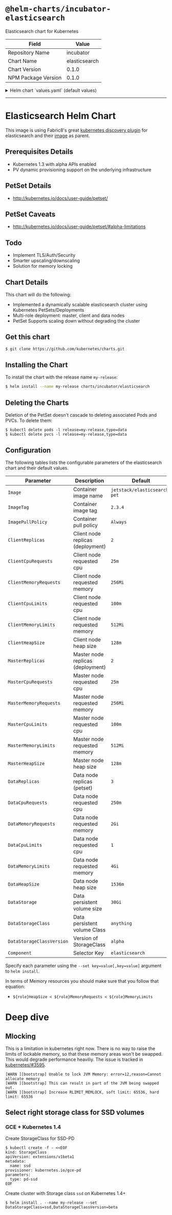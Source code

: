 # `@helm-charts/incubator-elasticsearch`

Elasticsearch chart for Kubernetes

| Field               | Value         |
| ------------------- | ------------- |
| Repository Name     | incubator     |
| Chart Name          | elasticsearch |
| Chart Version       | 0.1.0         |
| NPM Package Version | 0.1.0         |

<details>

<summary>Helm chart `values.yaml` (default values)</summary>

```yaml
# Default values for etcd.
# This is a YAML-formatted file.
# Declare name/value pairs to be passed into your templates.
# name: value

Name: es
PeerPort: 2380
ClientPort: 2379
Component: 'elasticsearch'
Image: 'jetstack/elasticsearch-pet'
ImageTag: '2.3.5'
ImagePullPolicy: 'Always'
ClientReplicas: 2
ClientCpuRequests: '25m'
ClientMemoryRequests: '256Mi'
ClientCpuLimits: '100m'
ClientMemoryLimits: '512Mi'
ClientHeapSize: '128m'
MasterReplicas: 2
MasterCpuRequests: '25m'
MasterMemoryRequests: '256Mi'
MasterCpuLimits: '100m'
MasterMemoryLimits: '512Mi'
MasterHeapSize: '128m'
DataReplicas: 3
DataCpuRequests: '250m'
DataMemoryRequests: '2Gi'
DataCpuLimits: '1'
DataMemoryLimits: '4Gi'
DataHeapSize: '1536m'
DataStorage: '30Gi'
DataStorageClass: 'anything'
DataStorageClassVersion: 'alpha'
```

</details>

---

# Elasticsearch Helm Chart

This image is using Fabric8's great [kubernetes discovery
plugin](https://github.com/fabric8io/elasticsearch-cloud-kubernetes) for
elasticsearch and their
[image](https://hub.docker.com/r/fabric8/elasticsearch-k8s/) as parent.

## Prerequisites Details

- Kubernetes 1.3 with alpha APIs enabled
- PV dynamic provisioning support on the underlying infrastructure

## PetSet Details

- http://kubernetes.io/docs/user-guide/petset/

## PetSet Caveats

- http://kubernetes.io/docs/user-guide/petset/#alpha-limitations

## Todo

- Implement TLS/Auth/Security
- Smarter upscaling/downscaling
- Solution for memory locking

## Chart Details

This chart will do the following:

- Implemented a dynamically scalable elasticsearch cluster using Kubernetes PetSets/Deployments
- Multi-role deployment: master, client and data nodes
- PetSet Supports scaling down without degrading the cluster

## Get this chart

```bash
$ git clone https://github.com/kubernetes/charts.git
```

## Installing the Chart

To install the chart with the release name `my-release`:

```bash
$ helm install --name my-release charts/incubator/elasticsearch
```

## Deleting the Charts

Deletion of the PetSet doesn't cascade to deleting associated Pods and PVCs. To delete them:

```
$ kubectl delete pods -l release=my-release,type=data
$ kubectl delete pvcs -l release=my-release,type=data

```

## Configuration

The following tables lists the configurable parameters of the elasticsearch chart and their default values.

| Parameter                 | Description                       | Default                      |
| ------------------------- | --------------------------------- | ---------------------------- |
| `Image`                   | Container image name              | `jetstack/elasticsearch-pet` |
| `ImageTag`                | Container image tag               | `2.3.4`                      |
| `ImagePullPolicy`         | Container pull policy             | `Always`                     |
| `ClientReplicas`          | Client node replicas (deployment) | `2`                          |
| `ClientCpuRequests`       | Client node requested cpu         | `25m`                        |
| `ClientMemoryRequests`    | Client node requested memory      | `256Mi`                      |
| `ClientCpuLimits`         | Client node requested cpu         | `100m`                       |
| `ClientMemoryLimits`      | Client node requested memory      | `512Mi`                      |
| `ClientHeapSize`          | Client node heap size             | `128m`                       |
| `MasterReplicas`          | Master node replicas (deployment) | `2`                          |
| `MasterCpuRequests`       | Master node requested cpu         | `25m`                        |
| `MasterMemoryRequests`    | Master node requested memory      | `256Mi`                      |
| `MasterCpuLimits`         | Master node requested cpu         | `100m`                       |
| `MasterMemoryLimits`      | Master node requested memory      | `512Mi`                      |
| `MasterHeapSize`          | Master node heap size             | `128m`                       |
| `DataReplicas`            | Data node replicas (petset)       | `3`                          |
| `DataCpuRequests`         | Data node requested cpu           | `250m`                       |
| `DataMemoryRequests`      | Data node requested memory        | `2Gi`                        |
| `DataCpuLimits`           | Data node requested cpu           | `1`                          |
| `DataMemoryLimits`        | Data node requested memory        | `4Gi`                        |
| `DataHeapSize`            | Data node heap size               | `1536m`                      |
| `DataStorage`             | Data persistent volume size       | `30Gi`                       |
| `DataStorageClass`        | Data persistent volume Class      | `anything`                   |
| `DataStorageClassVersion` | Version of StorageClass           | `alpha`                      |
| `Component`               | Selector Key                      | `elasticsearch`              |

Specify each parameter using the `--set key=value[,key=value]` argument to `helm install`.

In terms of Memory resources you should make sure that you follow that equation:

- `${role}HeapSize < ${role}MemoryRequests < ${role}MemoryLimits`

# Deep dive

## Mlocking

This is a limitation in kubernetes right now. There is no way to raise the
limits of lockable memory, so that these memory areas won't be swapped. This
would degrade performance heaviliy. The issue is tracked in
[kubernetes/#3595](https://github.com/kubernetes/kubernetes/issues/3595).

```
[WARN ][bootstrap] Unable to lock JVM Memory: error=12,reason=Cannot allocate memory
[WARN ][bootstrap] This can result in part of the JVM being swapped out.
[WARN ][bootstrap] Increase RLIMIT_MEMLOCK, soft limit: 65536, hard limit: 65536
```

## Select right storage class for SSD volumes

### GCE + Kubernetes 1.4

Create StorageClass for SSD-PD

```
$ kubectl create -f - <<EOF
kind: StorageClass
apiVersion: extensions/v1beta1
metadata:
  name: ssd
provisioner: kubernetes.io/gce-pd
parameters:
  type: pd-ssd
EOF
```

Create cluster with Storage class `ssd` on Kubernetes 1.4+

```
$ helm install . --name my-release --set DataStorageClass=ssd,DataStorageClassVersion=beta

```
